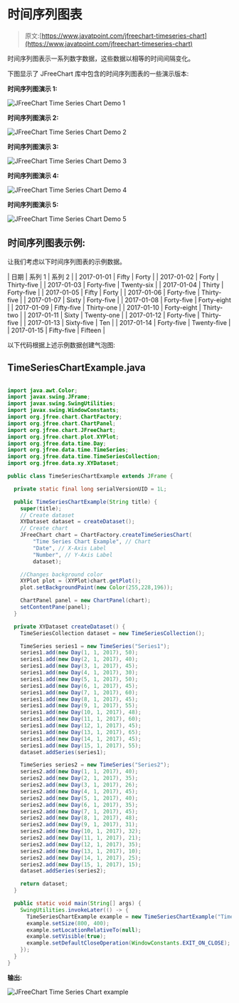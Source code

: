 # 时间序列图表

> 原文:[https://www.javatpoint.com/jfreechart-timeseries-chart](https://www.javatpoint.com/jfreechart-timeseries-chart)

时间序列图表示一系列数字数据，这些数据以相等的时间间隔变化。

下图显示了 JFreeChart 库中包含的时间序列图表的一些演示版本:

**时间序列图演示 1:**

![JFreeChart Time Series Chart Demo 1](img/25924a572625188f1735f1afda0483b8.png)

**时间序列图演示 2:**

![JFreeChart Time Series Chart Demo 2](img/8cbafc47af5120be71b0c6b53aea6651.png)

**时间序列图演示 3:**

![JFreeChart Time Series Chart Demo 3](img/50fcfa601c1a55f16081744422297a69.png)

**时间序列图演示 4:**

![JFreeChart Time Series Chart Demo 4](img/62529112f2f07757ec3186c7d0869719.png)

**时间序列图演示 5:**

![JFreeChart Time Series Chart Demo 5](img/0041c47b026997ab21e350208ee086da.png)

## 时间序列图表示例:

让我们考虑以下时间序列图表的示例数据。

| 日期 | 系列 1 | 系列 2 |
| 2017-01-01 | Fifty | Forty |
| 2017-01-02 | Forty | Thirty-five |
| 2017-01-03 | Forty-five | Twenty-six |
| 2017-01-04 | Thirty | Forty-five |
| 2017-01-05 | Fifty | Forty |
| 2017-01-06 | Forty-five | Thirty-five |
| 2017-01-07 | Sixty | Forty-five |
| 2017-01-08 | Forty-five | Forty-eight |
| 2017-01-09 | Fifty-five | Thirty-one |
| 2017-01-10 | Forty-eight | Thirty-two |
| 2017-01-11 | Sixty | Twenty-one |
| 2017-01-12 | Forty-five | Thirty-five |
| 2017-01-13 | Sixty-five | Ten |
| 2017-01-14 | Forty-five | Twenty-five |
| 2017-01-15 | Fifty-five | Fifteen |

以下代码根据上述示例数据创建气泡图:

## TimeSeriesChartExample.java

```java

import java.awt.Color;
import javax.swing.JFrame;
import javax.swing.SwingUtilities;
import javax.swing.WindowConstants;
import org.jfree.chart.ChartFactory;
import org.jfree.chart.ChartPanel;
import org.jfree.chart.JFreeChart;
import org.jfree.chart.plot.XYPlot;
import org.jfree.data.time.Day;
import org.jfree.data.time.TimeSeries;
import org.jfree.data.time.TimeSeriesCollection;
import org.jfree.data.xy.XYDataset;

public class TimeSeriesChartExample extends JFrame {

  private static final long serialVersionUID = 1L;

  public TimeSeriesChartExample(String title) {
    super(title);
    // Create dataset
    XYDataset dataset = createDataset();
    // Create chart
    JFreeChart chart = ChartFactory.createTimeSeriesChart(
        "Time Series Chart Example", // Chart
        "Date", // X-Axis Label
        "Number", // Y-Axis Label
        dataset);

    //Changes background color
    XYPlot plot = (XYPlot)chart.getPlot();
    plot.setBackgroundPaint(new Color(255,228,196));

    ChartPanel panel = new ChartPanel(chart);
    setContentPane(panel);
  }

  private XYDataset createDataset() {
    TimeSeriesCollection dataset = new TimeSeriesCollection();

    TimeSeries series1 = new TimeSeries("Series1");
    series1.add(new Day(1, 1, 2017), 50);
    series1.add(new Day(2, 1, 2017), 40);
    series1.add(new Day(3, 1, 2017), 45);
    series1.add(new Day(4, 1, 2017), 30);
    series1.add(new Day(5, 1, 2017), 50);
    series1.add(new Day(6, 1, 2017), 45);
    series1.add(new Day(7, 1, 2017), 60);
    series1.add(new Day(8, 1, 2017), 45);
    series1.add(new Day(9, 1, 2017), 55);
    series1.add(new Day(10, 1, 2017), 48);
    series1.add(new Day(11, 1, 2017), 60);
    series1.add(new Day(12, 1, 2017), 45);
    series1.add(new Day(13, 1, 2017), 65);
    series1.add(new Day(14, 1, 2017), 45);
    series1.add(new Day(15, 1, 2017), 55);
    dataset.addSeries(series1);

    TimeSeries series2 = new TimeSeries("Series2");
    series2.add(new Day(1, 1, 2017), 40);
    series2.add(new Day(2, 1, 2017), 35);
    series2.add(new Day(3, 1, 2017), 26);
    series2.add(new Day(4, 1, 2017), 45);
    series2.add(new Day(5, 1, 2017), 40);
    series2.add(new Day(6, 1, 2017), 35);
    series2.add(new Day(7, 1, 2017), 45);
    series2.add(new Day(8, 1, 2017), 48);
    series2.add(new Day(9, 1, 2017), 31);
    series2.add(new Day(10, 1, 2017), 32);
    series2.add(new Day(11, 1, 2017), 21);
    series2.add(new Day(12, 1, 2017), 35);
    series2.add(new Day(13, 1, 2017), 10);
    series2.add(new Day(14, 1, 2017), 25);
    series2.add(new Day(15, 1, 2017), 15);
    dataset.addSeries(series2);

    return dataset;
  }

  public static void main(String[] args) {
    SwingUtilities.invokeLater(() -> {
      TimeSeriesChartExample example = new TimeSeriesChartExample("Time Series Chart");
      example.setSize(800, 400);
      example.setLocationRelativeTo(null);
      example.setVisible(true);
      example.setDefaultCloseOperation(WindowConstants.EXIT_ON_CLOSE);
    });
  }
}

```

**输出:**

![JFreeChart Time Series Chart example](img/3d1c3b98fae5bcd6d6ed5ebeed03f30b.png)